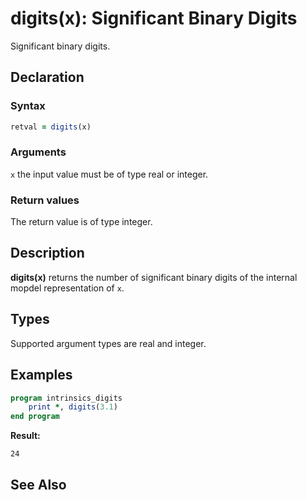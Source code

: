 # digits(x): Significant Binary Digits

Significant binary digits.

## Declaration

### Syntax

```fortran
retval = digits(x)
```

### Arguments

`x` the input value must be of type real or integer.

### Return values

The return value is of type integer.

## Description

**digits(x)** returns the number of significant binary digits of the internal
mopdel representation of `x`.

## Types

Supported argument types are real and integer.

## Examples

```fortran
program intrinsics_digits
	print *, digits(3.1)
end program
```

**Result:**

```
24
```

## See Also
